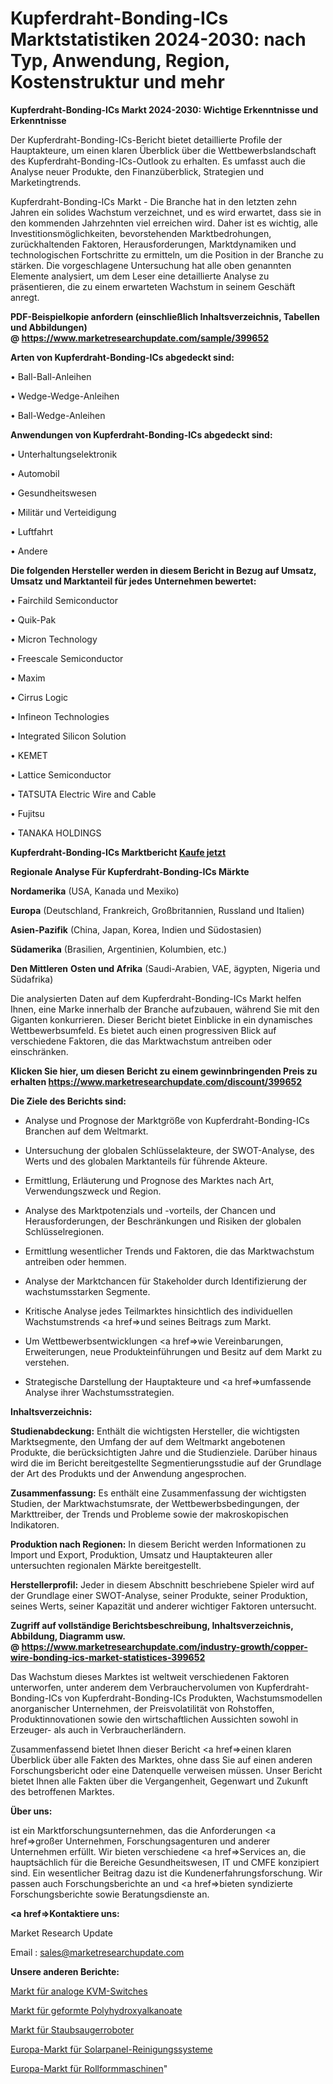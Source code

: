 # Kupferdraht-Bonding-ICs Marktstatistiken 2024-2030: nach Typ, Anwendung, Region, Kostenstruktur und mehr

<strong>Kupferdraht-Bonding-ICs Markt 2024-2030: Wichtige Erkenntnisse und Erkenntnisse</strong>

Der Kupferdraht-Bonding-ICs-Bericht bietet detaillierte Profile der Hauptakteure, um einen klaren Überblick über die Wettbewerbslandschaft des Kupferdraht-Bonding-ICs-Outlook zu erhalten. Es umfasst auch die Analyse neuer Produkte, den Finanzüberblick, Strategien und Marketingtrends.

Kupferdraht-Bonding-ICs Markt - Die Branche hat in den letzten zehn Jahren ein solides Wachstum verzeichnet, und es wird erwartet, dass sie in den kommenden Jahrzehnten viel erreichen wird. Daher ist es wichtig, alle Investitionsmöglichkeiten, bevorstehenden Marktbedrohungen, zurückhaltenden Faktoren, Herausforderungen, Marktdynamiken und technologischen Fortschritte zu ermitteln, um die Position in der Branche zu stärken. Die vorgeschlagene Untersuchung hat alle oben genannten Elemente analysiert, um dem Leser eine detaillierte Analyse zu präsentieren, die zu einem erwarteten Wachstum in seinem Geschäft anregt.

<strong><b>PDF-Beispielkopie anfordern (einschließlich Inhaltsverzeichnis, Tabellen und Abbildungen) @ </b></strong><strong><a href=https://www.marketresearchupdate.com/sample/399652><strong>https://www.marketresearchupdate.com/sample/399652</u></a></strong></strong>

<strong>Arten von Kupferdraht-Bonding-ICs abgedeckt sind:</strong>

• Ball-Ball-Anleihen

• Wedge-Wedge-Anleihen

• Ball-Wedge-Anleihen

<strong>Anwendungen von Kupferdraht-Bonding-ICs abgedeckt sind:</strong>

• Unterhaltungselektronik

• Automobil

• Gesundheitswesen

• Militär und Verteidigung

• Luftfahrt

• Andere

<strong>Die folgenden Hersteller werden in diesem Bericht in Bezug auf Umsatz, Umsatz und Marktanteil für jedes Unternehmen bewertet:</strong>

• Fairchild Semiconductor

• Quik-Pak

• Micron Technology

• Freescale Semiconductor

• Maxim

• Cirrus Logic

• Infineon Technologies

• Integrated Silicon Solution

• KEMET

• Lattice Semiconductor

• TATSUTA Electric Wire and Cable

• Fujitsu

• TANAKA HOLDINGS

<strong>Kupferdraht-Bonding-ICs Marktbericht <a href=https://www.marketresearchupdate.com/buynow/399652>Kaufe jetzt</a></strong>

<strong>Regionale Analyse Für Kupferdraht-Bonding-ICs Märkte</strong>

<strong>Nordamerika</strong> (USA, Kanada und Mexiko)

<strong>Europa</strong> (Deutschland, Frankreich, Großbritannien, Russland und Italien)

<strong>Asien-Pazifik</strong> (China, Japan, Korea, Indien und Südostasien)

<strong>Südamerika</strong> (Brasilien, Argentinien, Kolumbien, etc.)

<strong>Den Mittleren</strong> <strong>Osten und Afrika</strong> (Saudi-Arabien, VAE, ägypten, Nigeria und Südafrika)

Die analysierten Daten auf dem Kupferdraht-Bonding-ICs Markt helfen Ihnen, eine Marke innerhalb der Branche aufzubauen, während Sie mit den Giganten konkurrieren. Dieser Bericht bietet Einblicke in ein dynamisches Wettbewerbsumfeld. Es bietet auch einen progressiven Blick auf verschiedene Faktoren, die das Marktwachstum antreiben oder einschränken.

<strong>Klicken Sie hier, um diesen Bericht zu einem gewinnbringenden Preis zu erhalten
</strong><strong><a href=https://www.marketresearchupdate.com/discount/399652>https://www.marketresearchupdate.com/discount/399652</b></u></strong></a>

<strong>Die Ziele des Berichts sind:</strong>

- Analyse und Prognose der Marktgröße von Kupferdraht-Bonding-ICs Branchen auf dem Weltmarkt.

- Untersuchung der globalen Schlüsselakteure, der SWOT-Analyse, des Werts und des globalen Marktanteils für führende Akteure.

- Ermittlung, Erläuterung und Prognose des Marktes nach Art, Verwendungszweck und Region.

- Analyse des Marktpotenzials und -vorteils, der Chancen und Herausforderungen, der Beschränkungen und Risiken der globalen Schlüsselregionen.

- Ermittlung wesentlicher Trends und Faktoren, die das Marktwachstum antreiben oder hemmen.

- Analyse der Marktchancen für Stakeholder durch Identifizierung der wachstumsstarken Segmente.

- Kritische Analyse jedes Teilmarktes hinsichtlich des individuellen Wachstumstrends <a href=>und</a> seines Beitrags zum Markt.

- Um Wettbewerbsentwicklungen <a href=>wie</a> Vereinbarungen, Erweiterungen, neue Produkteinführungen und Besitz auf dem Markt zu verstehen.

- Strategische Darstellung der Hauptakteure und <a href=>umfas</a>sende Analyse ihrer Wachstumsstrategien.

<strong>Inhaltsverzeichnis:</strong>

<strong>Studienabdeckung:</strong> Enthält die wichtigsten Hersteller, die wichtigsten Marktsegmente, den Umfang der auf dem Weltmarkt angebotenen Produkte, die berücksichtigten Jahre und die Studienziele. Darüber hinaus wird die im Bericht bereitgestellte Segmentierungsstudie auf der Grundlage der Art des Produkts und der Anwendung angesprochen.

<strong>Zusammenfassung:</strong> Es enthält eine Zusammenfassung der wichtigsten Studien, der Marktwachstumsrate, der Wettbewerbsbedingungen, der Markttreiber, der Trends und Probleme sowie der makroskopischen Indikatoren.

<strong>Produktion nach Regionen:</strong> In diesem Bericht werden Informationen zu Import und Export, Produktion, Umsatz und Hauptakteuren aller untersuchten regionalen Märkte bereitgestellt.

<strong>Herstellerprofil:</strong> Jeder in diesem Abschnitt beschriebene Spieler wird auf der Grundlage einer SWOT-Analyse, seiner Produkte, seiner Produktion, seines Werts, seiner Kapazität und anderer wichtiger Faktoren untersucht.

<strong><b>Zugriff auf vollständige Berichtsbeschreibung, Inhaltsverzeichnis, Abbildung, Diagramm usw. @ </b></strong><strong><a href=https://www.marketresearchupdate.com/industry-growth/copper-wire-bonding-ics-market-statistices-399652>https://www.marketresearchupdate.com/industry-growth/copper-wire-bonding-ics-market-statistices-399652</a></strong>

Das Wachstum dieses Marktes ist weltweit verschiedenen Faktoren unterworfen, unter anderem dem Verbrauchervolumen von Kupferdraht-Bonding-ICs von Kupferdraht-Bonding-ICs Produkten, Wachstumsmodellen anorganischer Unternehmen, der Preisvolatilität von Rohstoffen, Produktinnovationen sowie den wirtschaftlichen Aussichten sowohl in Erzeuger- als auch in Verbraucherländern.

Zusammenfassend bietet Ihnen dieser Bericht <a href=>einen</a> klaren Überblick über alle Fakten des Marktes, ohne dass Sie auf einen anderen Forschungsbericht oder eine Datenquelle verweisen müssen. Unser Bericht bietet Ihnen alle Fakten über die Vergangenheit, Gegenwart und Zukunft des betroffenen Marktes.

<strong>Über uns:</strong>

 ist ein Marktforschungsunternehmen, das die Anforderungen <a href=>großer</a> Unternehmen, Forschungsagenturen und anderer Unternehmen erfüllt. Wir bieten verschiedene <a href=>Services</a> an, die hauptsächlich für die Bereiche Gesundheitswesen, IT und CMFE konzipiert sind. Ein wesentlicher Beitrag dazu ist die Kundenerfahrungsforschung. Wir passen auch Forschungsberichte an und <a href=>bieten</a> syndizierte Forschungsberichte sowie Beratungsdienste an.

<strong><a href=>Kontaktiere uns:</a></strong>

Market Research Update

Email : sales@marketresearchupdate.com

<strong>Unsere anderen Berichte:</strong>

<a href=https://www.linkedin.com/pulse/analog-kvm-switches-market-latest-report-outstanding-growth>Markt für analoge KVM-Switches</a>

<a href=https://www.linkedin.com/pulse/polyhydroxyalkanoate-molded-market-future-scope-demands>Markt für geformte Polyhydroxyalkanoate</a>

<a href=https://www.linkedin.com/pulse/vacuum-cleaner-robot-market-sizing>Markt für Staubsaugerroboter</a>

<a href=https://www.linkedin.com/pulse/europe-solar-panel-cleaning-systems-market-2023-2030>Europa-Markt für Solarpanel-Reinigungssysteme</a>

<a href=https://www.linkedin.com/pulse/europe-roll-forming-machine-market-analysis>Europa-Markt für Rollformmaschinen</a>"
